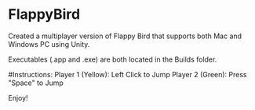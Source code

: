 # FlappyBird
Created a multiplayer version of Flappy Bird that supports both Mac and Windows PC using Unity. 


Executables (.app and .exe) are both located in the Builds folder.





#Instructions:
Player 1 (Yellow): Left Click to Jump
Player 2 (Green): Press "Space" to Jump



Enjoy!
